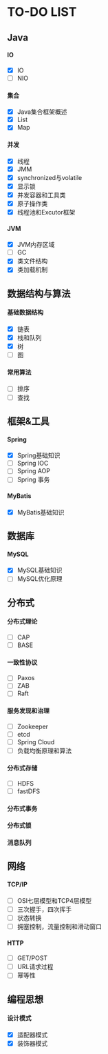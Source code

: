 # TO-DO LIST

## Java

#### IO
- [x] IO
- [ ] NIO

#### 集合
- [x] Java集合框架概述
- [x] List
- [x] Map

#### 并发
- [x] 线程
- [x] JMM
- [x] synchronized与volatile
- [x] 显示锁
- [x] 并发容器和工具类
- [x] 原子操作类
- [x] 线程池和Excutor框架

#### JVM
- [x] JVM内存区域
- [ ] GC
- [x] 类文件结构
- [x] 类加载机制

## 数据结构与算法

#### 基础数据结构
- [x] 链表
- [x] 栈和队列
- [x] 树
- [ ] 图

#### 常用算法

- [ ] 排序
- [ ] 查找

## 框架&工具

#### Spring

- [x] Spring基础知识
- [ ] Spring IOC
- [ ] Spring AOP
- [ ] Spring 事务

#### MyBatis

- [x] MyBatis基础知识

## 数据库

#### MySQL

- [x] MySQL基础知识
- [ ] MySQL优化原理

## 分布式

#### 分布式理论

- [ ] CAP
- [ ] BASE

#### 一致性协议

- [ ] Paxos
- [ ] ZAB
- [ ] Raft

#### 服务发现和治理

- [ ] Zookeeper
- [ ] etcd
- [ ] Spring Cloud
- [ ] 负载均衡原理和算法

#### 分布式存储

- [ ] HDFS
- [ ] fastDFS

#### 分布式事务

#### 分布式锁

#### 消息队列

## 网络

#### TCP/IP

- [ ] OSI七层模型和TCP4层模型
- [ ] 三次握手，四次挥手
- [ ] 状态转换
- [ ] 拥塞控制，流量控制和滑动窗口

#### HTTP

- [ ] GET/POST
- [ ] URL请求过程
- [ ] 幂等性

## 编程思想

#### 设计模式

- [x] 适配器模式
- [x] 装饰器模式
